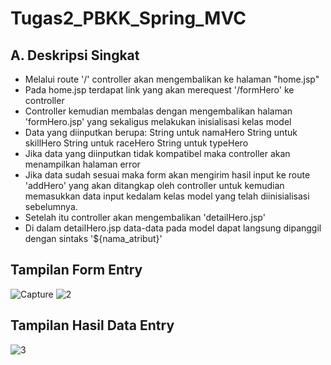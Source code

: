 # Tugas2_PBKK_Spring_MVC

## A. Deskripsi Singkat
- Melalui route '/' controller akan mengembalikan ke halaman "home.jsp"
- Pada home.jsp terdapat link yang akan merequest '/formHero' ke controller
- Controller kemudian membalas dengan mengembalikan halaman 'formHero.jsp' yang sekaligus melakukan inisialisasi kelas model
- Data yang diinputkan berupa:
    String untuk namaHero
    String untuk skillHero
    String untuk raceHero
    String untuk typeHero
- Jika data yang diinputkan tidak kompatibel maka controller akan menampilkan halaman error
- Jika data sudah sesuai maka form akan mengirim hasil input ke route 'addHero' yang akan ditangkap oleh controller untuk kemudian    memasukkan data input kedalam kelas model yang telah diinisialisasi sebelumnya.
- Setelah itu controller akan mengembalikan 'detailHero.jsp'
- Di dalam detailHero.jsp data-data pada model dapat langsung dipanggil dengan sintaks '${nama_atribut}'

## Tampilan Form Entry
![Capture](https://user-images.githubusercontent.com/32433590/54902204-57ee9980-4f0b-11e9-8844-874a2523bcf0.PNG)
![2](https://user-images.githubusercontent.com/32433590/54902272-7f456680-4f0b-11e9-8e13-b48883fb58e3.PNG)

## Tampilan Hasil Data Entry
![3](https://user-images.githubusercontent.com/32433590/54902301-91270980-4f0b-11e9-89ef-b41fe58a3a81.PNG)
